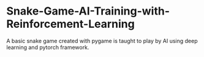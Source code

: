 # Snake-Game-AI-Training-with-Reinforcement-Learning
A basic snake game created with pygame is taught to play by AI using deep learning and pytorch framework.
